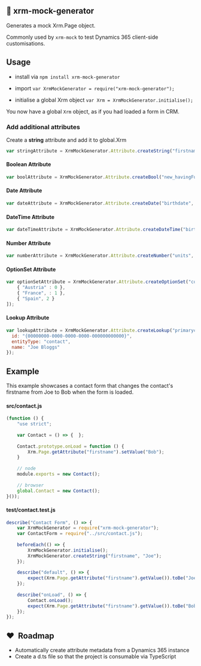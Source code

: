 ## :book: xrm-mock-generator

Generates a mock Xrm.Page object.

Commonly used by `xrm-mock` to test Dynamics 365 client-side customisations.

## Usage

 - install  via `npm install xrm-mock-generator`
 
 - import `var XrmMockGenerator = require("xrm-mock-generator");`
 
 - initialise a global Xrm object `var Xrm = XrmMockGenerator.initialise();`
 
 You now have a global `Xrm` object, as if you had loaded a form in CRM.
 
### Add additional attributes

Create a <b>string</b> attribute and add it to global.Xrm

```javascript
var stringAttribute = XrmMockGenerator.Attribute.createString("firstname", "Joe");
```    
#### Boolean Attribute
```javascript
var boolAttribute = XrmMockGenerator.Attribute.createBool("new_havingFun", true);
```
#### Date Attribute
```javascript
var dateAttribute = XrmMockGenerator.Attribute.createDate("birthdate", new Date(1980, 12, 25));
```
#### DateTime Attribute
```javascript
var dateTimeAttribute = XrmMockGenerator.Attribute.createDateTime("birthdate", new Date(1980, 12, 25));
```
#### Number Attribute
```javascript
var numberAttribute = XrmMockGenerator.Attribute.createNumber("units", 2, 0, 10, 0);
```
#### OptionSet Attribute
```javascript
var optionSetAttribute = XrmMockGenerator.Attribute.createOptionSet("countries", [
    { "Austria" : 0 },
    { "France", : 1 },
    { "Spain", 2 }
]);
```
#### Lookup Attribute
```javascript
var lookupAttribute = XrmMockGenerator.Attribute.createLookup("primarycustomerid", {
  id: "{00000000-0000-0000-0000-000000000000}",
  entityType: "contact",
  name: "Joe Bloggs"
});
```

## Example
This example showcases a contact form that changes the contact's firstname from Joe to Bob when the form is loaded.

#### src/contact.js
```javascript
(function () {
    "use strict";
    
    var Contact = () => {  };
    
    Contact.prototype.onLoad = function () {
        Xrm.Page.getAttribute("firstname").setValue("Bob");
    }
    
    // node
    module.exports = new Contact();
    
    // browser
    global.Contact = new Contact();    
}());
```
#### test/contact.test.js
```javascript
describe("Contact Form", () => {
    var XrmMockGenerator = require("xrm-mock-generator");
    var ContactForm = require("../src/contact.js");
    
    beforeEach(() => {
        XrmMockGenerator.initialise();
        XrmMockGenerator.createString("firstname", "Joe");
    });
    
    describe("default", () => {
        expect(Xrm.Page.getAttribute("firstname").getValue()).toBe("Joe"); // true
    });
    
    describe("onLoad", () => {
        Contact.onLoad();        
        expect(Xrm.Page.getAttribute("firstname").getValue()).toBe("Bob"); // true
    });
});
```

## :heart:  Roadmap
 - Automatically create attribute metadata from a Dynamics 365 instance
 - Create a d.ts file so that the project is consumable via TypeScript
